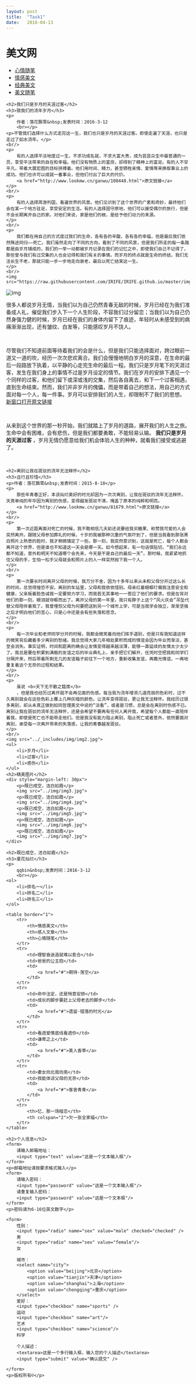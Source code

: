 ```yaml
---
layout: post
title:  "Task1"
date:   2016-04-13
---
```


<html lang="en">
<head>
	<meta charset="UTF-8">
	<title>任务一页面</title>
</head>
<body>
	<h1>美文网</h1>
	<ul>
		<li>
			<a href="#">心情随笔</a>
		</li>
		<li>
			<a href="#">情感美文</a>
		</li>
		<li>
			<a href="#">经典美文</a>
		</li>
		<li>
			<a href="#">美文随笔</a>
		</li>
	</ul>

	<h2>我们只是岁月的天涯过客</h2>
	<h3>致我们的流年岁月</h3>
	<p>
		作者：落花飘零&nbsp;发表时间：2016-3-12
		<br></p>
	<p>不管我们选择什么方式走完这一生，我们也只是岁月的天涯过客。即使走遍了天涯，也只是走过了如水流年。</p>
	<br/>
	<p>
		有的人选择平淡地度过一生，不求功成名就，不求大富大贵，成为芸芸众生中最普通的一员，享受平淡带来的自在和幸福。他们没有物质上的富庶，却得到了精神上的富足。有的人不甘平凡，带着大展宏图的目标拼搏着。他们用时间、精力，甚至牺牲亲情、爱情等来换取事业上的成功。他们也许可以成就一番事业，但他们付出了巨大的代价。
		<a href="http://www.lookmw.cn/ganwu/108448.html">原文链接</a>
	</p>
	<br/>
	<p>
		有的人选择周游列国，看遍世界的风景。他们见识到了这个世界的广袤和奇妙，最终他们会在某一个地方驻足，享受安定的生活。有的人选择固守原地，他们可以接受偶尔的旅行，但是不会长期离开自己的家。对他们来说，家是他们的根，是给予他们动力的来源。
	</p>
	<br/>
	<p>
		我们都在用自己的方式度过我们的生命，各有各的辛酸，各有各的幸福，但是最后我们依然殊途同归——死亡。我们虽然走向了不同的方向，看到了不同的风景，但是我们所走的每一条路都是由岁月铺成的，我们的一举一动都被岁月记录在我们的记忆之中，即使我们自己不记得了，那些曾与我们有过交集的人也会记得和我们有关的事情。而岁月的终点就是生命的终结，我们无法长生不老，那就只能一步一步地走向衰老，最后以死亡结束这一生。
	</p>
	<br/>
	<img src="https://raw.githubusercontent.com/IRIFE/IRIFE.github.io/master/img/img1.jpg">
   ![img](https://raw.githubusercontent.com/IRIFE/IRIFE.github.io/master/img/img1.jpg)
	<p>
		很多人都说岁月无情，当我们以为自己仍然青春无敌的时候，岁月已经在为我们准备成人礼，催促我们步入下一个人生阶段，不容我们过分留恋；当我们以为自己仍然身强力健的时候，岁月已经在我们的身体内留下了痕迹，年轻时从未感受到的病痛渐渐出现，还有皱纹、白发等，只能感叹岁月不饶人。
	</p>
	<br/>
	<p>
		尽管我们不知道前面等待着我们的会是什么，但是我们只能选择面对，跨过眼前一道又一道的坎，经历一次次悲欢离合。我们会慢慢地明白岁月的深意，在生命的最后一段路放下执着，以平静的心走完生命的最后一程。我们只是岁月笔下的天涯过客，发生在我们身上的事情不过是岁月设定的情节。我们在岁月的安排下遇见一个个同样的过客，和他们留下或深或浅的交集，然后各自离去，和下一个过客相遇，直到生命结束。然而，我们并非岁月的傀儡，而是带着自己的想法，用自己的方式面对每一个人，每一件事。岁月可以安排我们的人生，却限制不了我们的思想。
		<a href="http://www.lookmw.cn/ganwu/108448.html" target="_blank">新窗口打开原文链接</a>
	</p>
	<br/>
	<p>
		从来到这个世界的那一秒开始，我们就踏上了岁月的道路，展开我们的人生之旅。生命中会有困难，会有悲伤，但是我们都要勇敢，不能轻易认输。 <b>我们只是岁月的天涯过客</b>
		，岁月无情仍愿意给我们机会体验人生的种种，就看我们接受或逃避了。
	</p>
	<br/>

	<h2>离别让我在斑驳的流年无法释怀</h2>
	<h3>且行且珍惜</h3>
	<p>作者：落花飘零&nbsp;发表时间：2015-8-18</p>
	<p>
		那些年青春正好，本该灿烂美好的时光却因为一次次离别，让我在斑驳的流年无法释怀。天真单纯的年华因为离别的伤感，变得越发斑驳不清，掩盖了原本的纯粹和明亮。
		<a href="http://www.lookmw.cn/ganwu/81679.html">原文链接</a>
	</p>
	<br/>
	<p>
		第一次近距离面对死亡的时候，我不敢相信几天前还说要给我买糖果、称赞我可爱的人会突然离开。跟随父母参加葬礼的时候，十岁的我被那种沉重的气氛吓到了，但是当我看到那张黑白照片上熟悉的脸时，我才稍微镇定了一些。那一刻，我突然意识到，这就是死亡，每个人都会离开这个世界，但是谁也不知道这一天会是哪一天。如今想起来，有一句话很贴切，“我们永远都不知道，意外和明天不知道哪个会先来，今天是不是自己的最后一天”。那时候，我紧紧地抓住父母的手，生怕一松手父母就会和照片上的人一样突然抛下我一个人。
	</p>
	<br/>
	<p>
		第一次要长时间离开父母的时候，我万分不舍，因为十多年以来从未和父母分开过这么长的时间，总觉得惶恐不安。离别的车站里，父母和我依依惜别。母亲红着眼眶叮嘱我注意安全和健康，父亲板着脸告诫我一定要努力学习，而我若无其事地一一答应了他们的要求。但是在背对他们的那一刻，眼泪就夺眶而出了。离开父母的第一年里，我只有脖子上这个“风火庆会”吊坠代替父母陪伴着我了。我曾埋怨父母为何要把送到另一个城市上学，可是当我学会独立，渐渐坚强之后才明白他们的苦心，只是心中还是会有些失落和思念。
	</p>
	<br/>
	<p>
		每一次毕业和老师同学分开的时候，我都会微笑着向他们挥手道别，但是只有我知道这样的微笑背后藏着多少离别的愁绪。我总觉得大家几年相处累积而成的情谊会因为毕业而渐淡，甚至会消失。事实证明，时间和距离的确会让友情变得越来越淡薄，能够一直延续的友情太少太少了。我总是要在积累到满载的友谊之后的毕业典礼上，亲手把它们解开，任凭时空把我和同学们分隔开来，然后带着所剩无几的友谊箱子前往下一个地方，重新收集友谊，再撒光情谊，一再地重复着这个无奈的过程和结果。
	</p>
	<br/>
	<p>
		虽说 <b>天下无不散之筵席</b>
		，但是我也经历过离开就不会再见面的伤感。每当我为流年增添几道亮丽的色彩时，过不久离别就会在这些色彩上覆上几种灰暗的颜色，让流年变得斑驳，更让我无法释怀。我经历过很多离别，却从未真正做到如同哲理美文中说的“淡看”，或者是习惯，总是会在离别时伤感不已。离别让我在斑驳的流年无法释怀，还是会希望不要再有任何人离开我，希望每个人都能一直陪伴着我，即使是死亡也不能带走他们。但是我没有能力阻止离别，阻止死亡或者意外，依然要面对离别，承受每一次离开带来的失落感，让我的青春越发斑驳。
	</p>
	<br/>
	<img src="../_includes/img/img2.jpg">
	<ul>
		<li>岁月</li>
		<li>过客</li>
		<li>感伤</li>
	</ul>
	<h2>精美图片</h2>
	<div style="margin-left: 30px">
		<p>既已成空，洁白如霞</p>
		<img src="../img/img3.jpg">
		<p>既已成空，洁白如霞</p>
		<img src="../img/img4.jpg">
		<p>既已成空，洁白如霞</p>
		<img src="../img/img5.jpg">
		<p>既已成空，洁白如霞</p>
		<img src="../img/img6.jpg">
		<p>既已成空，洁白如霞</p>
		<img src="../img/img7.jpg">
	</div>

	<h2>既已成空，洁白如霞</h2>
	<h3>夏花灿烂</h3>
	<p>
		qqbin&nbsp;发表时间：2016-3-12
		<br></p>
	<ol>
		<li>排名一</li>
		<li>排名二</li>
		<li>排名三</li>
	</ol>

	<table border="1">
		<tr>
			<th>情感美文</th>
			<th>感人文章</th>
			<th>心情随笔</th>
		</tr>
		<tr>
			<td>理智昏迷造就难以愈合</td>
			<td>爸爸的公主抱</td>
			<td>
				<a href="#">期待·落空</a>
			</td>
		</tr>
		<tr>
			<td>命中注定，还是特意安排</td>
			<td>成长的脚步要赶上父母老去的脚步</td>
			<td>
				<a href="#">遗留·错落的时光</a>
			</td>
		</tr>
		<tr>
			<td>看透爱情底线看透你</td>
			<td>谦卑之上</td>
			<td>
				<a href="#">美人香草</a>
			</td>
		</tr>
		<tr>
			<td>妻女向北我向南</td>
			<td>我能体谅父母的无奈</td>
			<td>
				<a href="#">客舍青青</a>
			</td>
		</tr>
		<tr>
			<th>忆，那一场暗恋</th>
			<th colspan="2">欠一张全家福</th>
		</tr>
	</table>

	<h2>个人信息</h2>
	<form>
		请输入邮箱地址：
		<input type="text" value="这是一个文本输入框"/>
	</form>
	<p>邮箱地址请按要求格式输入</p>
	<form>
		请输入密码：
		<input type="password" value="这是一个文本输入框"/>
		请重复输入密码：
		<input type="password" value="这是一个文本框"/>
	</form>
	<p>密码请为6-16位英文数字</p>

	<form>
		性别：
		<input type="radio" name="sex" value="male" checked="checked" />
		男
		<input type="radio" name="sex" value="female"/>
		女

    	城市：
		<select name="city">
			<option value="beijing">北京</option>
			<option value="tianjin">天津</option>
			<option value="shanghai">上海</option>
			<option value="chongqing">重庆</option>
		</select>
		爱好：
		<input type="checkbox" name="sports" />
		运动
		<input type="checkbox" name="art"/>
		艺术
		<input type="checkbox" name="science"/>
		科学

    	个人描述：
		<textarea>这是一个多行输入框，输入您的个人描述</textarea>
		<input type="submit" value="确认提交" />

	</form>
	<p>版权所有©</p>

</body>
</html>